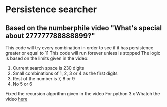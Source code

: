 # Persistence searcher
## Based on the numberphile video "What's special about 277777788888899?"

This code will try every combination in order to see if it has persistence greater or equal to 11
This code will run forever unless is stopped
The logic is based on the limits given in the video:
1. Current search space is 230 digits
2. Small combinations of 1, 2, 3 or 4 as the first digits
3. Rest of the number is 7, 8 or 9
4. No 5 or 6

Fixed the recursion algorithm given in the video
For python 3.x
Whatch the video [here](https://www.youtube.com/watch?v=Wim9WJeDTHQ)
